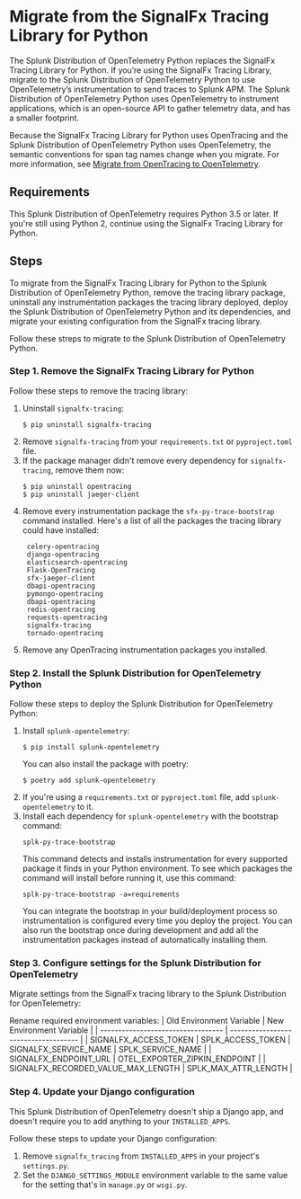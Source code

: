 # Migrate from the SignalFx Tracing Library for Python

The Splunk Distribution of OpenTelemetry Python replaces the SignalFx Tracing
Library for Python. If you’re using the SignalFx Tracing Library, migrate to
the Splunk Distribution of OpenTelemetry Python to use OpenTelemetry’s
instrumentation to send traces to Splunk APM. The Splunk Distribution of
OpenTelemetry Python uses OpenTelemetry to instrument applications, which is
an open-source API to gather telemetry data, and has a smaller footprint.

Because the SignalFx Tracing Library for Python uses OpenTracing and the Splunk Distribution
of OpenTelemetry Python uses OpenTelemetry, the semantic
conventions for span tag names change when you migrate. For more information,
see [Migrate from OpenTracing to OpenTelemetry](https://docs.signalfx.com/en/latest/apm/apm-getting-started/apm-opentelemetry-collector.html#apm-opentelemetry-migration).

## Requirements

This Splunk Distribution of OpenTelemetry requires Python 3.5 or later.
If you're still using Python 2, continue using the SignalFx Tracing Library
for Python.

## Steps

To migrate from the SignalFx Tracing Library for Python to the Splunk
Distribution of OpenTelemetry Python, remove the tracing library package,
uninstall any instrumentation packages the tracing library deployed, deploy
the Splunk Distribution of OpenTelemetry Python and its dependencies, and
migrate your existing configuration from the SignalFx tracing library.

Follow these streps to migrate to the Splunk Distribution of OpenTelemetry
Python.

### Step 1. Remove the SignalFx Tracing Library for Python

Follow these steps to remove the tracing library:

1. Uninstall `signalfx-tracing`:
   ```
   $ pip uninstall signalfx-tracing
   ```
2. Remove `signalfx-tracing` from your `requirements.txt` or `pyproject.toml`
   file.
3. If the package manager didn't remove every dependency for
   `signalfx-tracing`, remove them now:
   ```
   $ pip uninstall opentracing
   $ pip uninstall jaeger-client
   ```
4. Remove every instrumentation package the `sfx-py-trace-bootstrap` command
   installed. Here's a list of all the packages the tracing library could have
   installed:
   ```
    celery-opentracing
    django-opentracing
    elasticsearch-opentracing
    Flask-OpenTracing
    sfx-jaeger-client
    dbapi-opentracing
    pymongo-opentracing
    dbapi-opentracing
    redis-opentracing
    requests-opentracing
    signalfx-tracing
    tornado-opentracing
    ```
5. Remove any OpenTracing instrumentation packages you installed. 

### Step 2. Install the Splunk Distribution for OpenTelemetry Python

Follow these steps to deploy the Splunk Distribution for OpenTelemetry Python:

1. Install `splunk-opentelemetry`:
   ```
   $ pip install splunk-opentelemetry
   ```
   You can also install the package with poetry:
   ```
   $ poetry add splunk-opentelemetry
   ```
2. If you're using a `requirements.txt` or `pyproject.toml` file, add
   `splunk-opentelemetry` to it.
3. Install each dependency for `splunk-opentelemetry` with the bootstrap
   command:
   ```
   splk-py-trace-bootstrap
   ```
   This command detects and installs instrumentation for every supported
   package it finds in your Python environment. To see which packages the
   command will install before running it, use this command:
   ```
   splk-py-trace-bootstrap -a=requirements
   ```
   You can integrate the bootstrap in your build/deployment process so
   instrumentation is configured every time you deploy the project. You can
   also run the bootstrap once during development and add all the
   instrumentation packages instead of automatically installing them.

### Step 3. Configure settings for the Splunk Distribution for OpenTelemetry

Migrate settings from the SignalFx tracing library to the Splunk Distribution
for OpenTelemetry:

Rename required environment variables:
    | Old Environment Variable           | New Environment Variable             |
    | ---------------------------------- | ------------------------------------ |
    | SIGNALFX_ACCESS_TOKEN              | SPLK_ACCESS_TOKEN
    | SIGNALFX_SERVICE_NAME              | SPLK_SERVICE_NAME                    |
    | SIGNALFX_ENDPOINT_URL              | OTEL_EXPORTER_ZIPKIN_ENDPOINT        |
    | SIGNALFX_RECORDED_VALUE_MAX_LENGTH | SPLK_MAX_ATTR_LENGTH                 |

### Step 4. Update your Django configuration

This Splunk Distribution of OpenTelemetry doesn't ship a Django app, and
doesn't require you to add anything to your `INSTALLED_APPS`.

Follow these steps to update your Django configuration:

1. Remove `signalfx_tracing` from `INSTALLED_APPS` in your project's
   `settings.py`.
2. Set the `DJANGO_SETTINGS_MODULE` environment variable to the same value for
   the setting that's in `manage.py` or `wsgi.py`.
